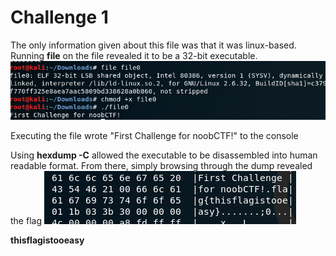 # Challenge 1

The only information given about this file was that it was linux-based.
Running **file** on the file revealed it to be a 32-bit executable.
![img 1](https://github.com/hab1ts/LETHAL-Security-n00b-CTF-2018/blob/master/CTF%20Images/c1_1.png)

Executing the file wrote "First Challenge for noobCTF!" to the console

Using **hexdump -C** allowed the executable to be disassembled into human readable format.
From there, simply browsing through the dump revealed the flag
![img 2](https://github.com/hab1ts/LETHAL-Security-n00b-CTF-2018/blob/master/CTF%20Images/c1_2.png)

**thisflagistooeasy**
